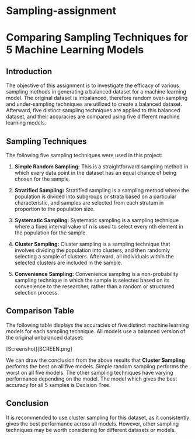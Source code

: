 # Sampling-assignment
# Comparing Sampling Techniques for 5 Machine Learning Models

## Introduction

The objective of this assignment is to investigate the efficacy of various sampling methods in generating a balanced dataset for a machine learning model. The original dataset is imbalanced, therefore random over-sampling and under-sampling techniques are utilized to create a balanced dataset. Afterward, five distinct sampling techniques are applied to this balanced dataset, and their accuracies are compared using five different machine learning models.

## Sampling Techniques

The following five sampling techniques were used in this project:

1. **Simple Random Sampling:** This is a straightforward sampling method in which every data point in the dataset has an equal chance of being chosen for the sample.

2. **Stratified Sampling:** Stratified sampling is a sampling method where the population is divided into subgroups or strata based on a particular characteristic, and samples are selected from each stratum in proportion to the population size.

3. **Systematic Sampling:** Systematic sampling is a sampling technique where a fixed interval value of n is used to select every nth element in the population for the sample.

4. **Cluster Sampling:** Cluster sampling is a sampling technique that involves dividing the population into clusters, and then randomly selecting a sample of clusters. Afterward, all individuals within the selected clusters are included in the sample.

5. **Convenience Sampling:** Convenience sampling is a non-probability sampling technique in which the sample is selected based on its convenience to the researcher, rather than a random or structured selection process.

## Comparison Table

The following table displays the accuracies of five distinct machine learning models for each sampling technique. All models use a balanced version of the original unbalanced dataset:

[Screenshot][SCREEN.png]

We can draw the conclusion from the above results that **Cluster Sampling** performs the best on all five models. Simple random sampling performs the worst on all five models. The other sampling techniques have varying performance depending on the model. The model which gives the best accuracy for all 5 samples is Decision Tree.

## Conclusion

It is recommended to use cluster sampling for this dataset, as it consistently gives the best performance across all models. However, other sampling techniques may be worth considering for different datasets or models.
 

